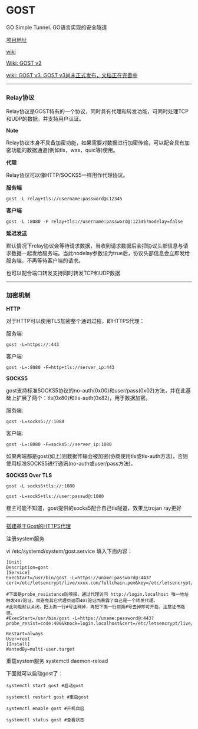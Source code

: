 # GOST

GO Simple Tunnel. GO语言实现的安全隧道


[项目地址](https://github.com/ginuerzh/gost)

[wiki](https://gost.run)

[Wiki: GOST v2 ](https://docs.ginuerzh.xyz/gost/)

[wiki: GOST v3. GOST v3尚未正式发布，文档正在完善中](https://latest.gost.run)
 
---

### Relay协议

Relay协议是GOST特有的一个协议，同时具有代理和转发功能，可同时处理TCP和UDP的数据，并支持用户认证。

**Note**

Relay协议本身不具备加密功能，如果需要对数据进行加密传输，可以配合具有加密功能的数据通道(例如tls，wss，quic等)使用。

**代理**

Relay协议可以像HTTP/SOCKS5一样用作代理协议。

**服务端**

    gost -L relay+tls://username:password@:12345

**客户端**

    gost -L :8080 -F relay+tls://username:password@:12345?nodelay=false
     
**延迟发送**

默认情况下relay协议会等待请求数据，当收到请求数据后会把协议头部信息与请求数据一起发给服务端。当此nodelay参数设为true后，协议头部信息会立即发给服务端，不再等待客户端的请求。

也可以配合端口转发支持同时转发TCP和UDP数据



---
### 加密机制

**HTTP**

对于HTTP可以使用TLS加密整个通讯过程，即HTTPS代理：

服务端:

    gost -L=https://:443

客户端:

    gost -L=:8080 -F=http+tls://server_ip:443


**SOCKS5**

gost支持标准SOCKS5协议的no-auth(0x00)和user/pass(0x02)方法，并在此基础上扩展了两个：tls(0x80)和tls-auth(0x82)，用于数据加密。

服务端:

    gost -L=socks5://:1080

客户端:

    gost -L=:8080 -F=socks5://server_ip:1080

如果两端都是gost(如上)则数据传输会被加密(协商使用tls或tls-auth方法)，否则使用标准SOCKS5进行通讯(no-auth或user/pass方法)。



**SOCKS5 Over TLS**

    gost -L socks5+tls://:1080

    gost -L=sock5+tls://user:passwd@:1080


楼主可能不知道，gost提供的socks5配合自己tls隧道，效果比trojan ray更好


---
[搭建基于Gost的HTTPS代理 ](https://1kb.day/posts/gost_https_proxy.html)

注册system服务

vi /etc/systemd/system/gost.service 填入下面内容：

```
[Unit]
Description=gost
[Service]
ExecStart=/usr/bin/gost -L=https://uname:password@:443?cert=/etc/letsencrypt/live/xxxx.com/fullchain.pem&key=/etc/letsencrypt/live/xxxx.com/privkey.pem

#下面是probe_resistance防嗅探，通过代理访问 http://login.localhost 唯一地址触发407验证，而避免其它代理页返回407验证而暴露了自己是一个转发代理。
#此功能默认关闭，把上面一行#号注释掉，再把下面一行前面#号去掉即可开启，注意证书路径。
#ExecStart=/usr/bin/gost -L=https://uname:password@:443?probe_resist=code:400&knock=login.localhost&cert=/etc/letsencrypt/live/xxxx.com/fullchain.pem&key=/etc/letsencrypt/live/xxxx.com/privkey.pem

Restart=always
User=root
[Install]
WantedBy=multi-user.target
```

重载system服务 systemctl daemon-reload

下面就可以启动gost了：

```
systemctl start gost #启动gost

systemctl restart gost #重启gost

systemctl enable gost #开机自启

systemctl status gost #查看状态
```

